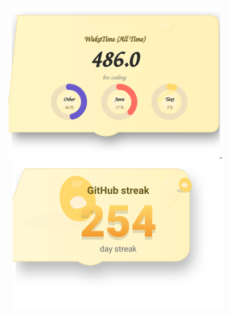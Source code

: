 <p align="center">
  <a href="https://wakatime.com/@SomeshDiwan" target="_blank" rel="noopener">
    <img src="./wakatime.svg" alt="WakaTime (all time)" width="420"/>
  </a>
  &nbsp;&nbsp;&nbsp;
  <a href="https://github.com/Someshdiwan/Someshdiwan" rel="noopener">
    <img src="./streak.svg" alt="GitHub streak" width="420"/>
  </a>
</p>
